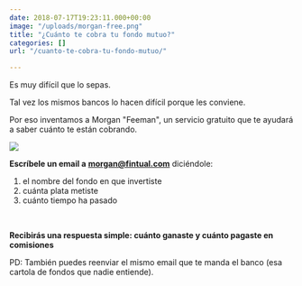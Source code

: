 ```yaml
---
date: 2018-07-17T19:23:11.000+00:00
image: "/uploads/morgan-free.png"
title: "¿Cuánto te cobra tu fondo mutuo?"
categories: []
url: "/cuanto-te-cobra-tu-fondo-mutuo/"

---
```

Es muy difícil que lo sepas.

Tal vez los mismos bancos lo hacen difícil porque les conviene.

Por eso inventamos a Morgan "Feeman", un servicio gratuito que te ayudará a saber cuánto te están cobrando.

![](/uploads/morgan-free.png)

**Escríbele un email a** [**morgan@fintual.com**](mailto://morgan@fintual.com) diciéndole:

1. el nombre del fondo en que invertiste
2. cuánta plata metiste
3. cuánto tiempo ha pasado

**<br>**

**Recibirás una respuesta simple: cuánto ganaste y cuánto pagaste en comisiones**

PD: También puedes reenviar el mismo email que te manda el banco (esa cartola de fondos que nadie entiende).